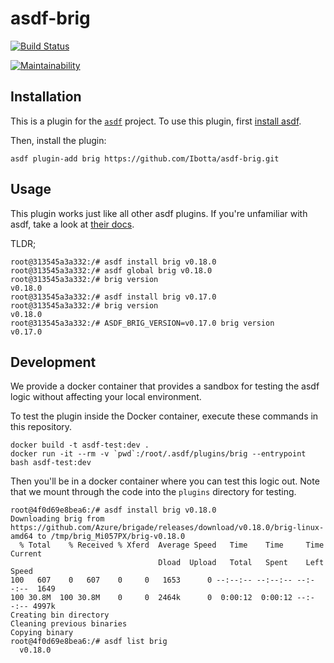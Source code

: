 # asdf-brig

[![Build Status](https://travis-ci.com/Ibotta/asdf-brig.svg?token=U9WnEGtz1HUCq7Lm4LVy&branch=master)](https://travis-ci.com/Ibotta/asdf-brig)

[![Maintainability](https://api.codeclimate.com/v1/badges/2e39924f1409afa93128/maintainability)](https://codeclimate.com/repos/5bc0d04f44d54d30680073f6/maintainability)

## Installation

This is a plugin for the [`asdf`](https://github.com/asdf-vm/asdf) project.
To use this plugin, first [install asdf](https://github.com/asdf-vm/asdf#setup).

Then, install the plugin:

```console
asdf plugin-add brig https://github.com/Ibotta/asdf-brig.git
```

## Usage

This plugin works just like all other asdf plugins. If you're unfamiliar with
asdf, take a look at [their docs](https://github.com/asdf-vm/asdf#usage).

TLDR;

```console
root@313545a3a332:/# asdf install brig v0.18.0
root@313545a3a332:/# asdf global brig v0.18.0
root@313545a3a332:/# brig version
v0.18.0
root@313545a3a332:/# asdf install brig v0.17.0
root@313545a3a332:/# brig version
v0.18.0
root@313545a3a332:/# ASDF_BRIG_VERSION=v0.17.0 brig version
v0.17.0
```

## Development

We provide a docker container that provides a sandbox for testing the asdf logic
without affecting your local environment.

To test the plugin inside the Docker container, execute these commands in this
repository.

```console
docker build -t asdf-test:dev .
docker run -it --rm -v `pwd`:/root/.asdf/plugins/brig --entrypoint bash asdf-test:dev
```

Then you'll be in a docker container where you can test this logic out. Note
that we mount through the code into the `plugins` directory for testing.

```console
root@4f0d69e8bea6:/# asdf install brig v0.18.0
Downloading brig from https://github.com/Azure/brigade/releases/download/v0.18.0/brig-linux-amd64 to /tmp/brig_Mi057PX/brig-v0.18.0
  % Total    % Received % Xferd  Average Speed   Time    Time     Time  Current
                                 Dload  Upload   Total   Spent    Left  Speed
100   607    0   607    0     0   1653      0 --:--:-- --:--:-- --:--:--  1649
100 30.8M  100 30.8M    0     0  2464k      0  0:00:12  0:00:12 --:--:-- 4997k
Creating bin directory
Cleaning previous binaries
Copying binary
root@4f0d69e8bea6:/# asdf list brig
  v0.18.0
```
